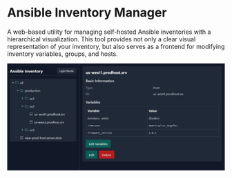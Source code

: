 # Ansible Inventory Manager
A web-based utility for managing self-hosted Ansible inventories with a hierarchical visualization. This tool provides not only a clear visual representation of your inventory, but also serves as a frontend for modifying inventory variables, groups, and hosts.

![Web UI](https://github.com/nullconfig/ansible-inventory-manager/blob/main/images/browser-ui.jpg)